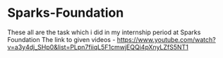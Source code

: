 # Sparks-Foundation
These all are the task which i did in my internship period at Sparks Foundation
The link to given videos - https://www.youtube.com/watch?v=a3y4dj_SHp0&list=PLpn7fiiqL5F1cmwjEQQi4pXnyLZfS5NT1
